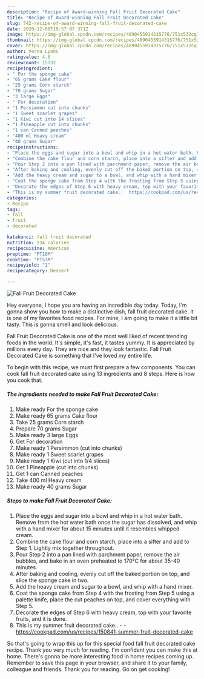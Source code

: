 ```yaml
---
description: "Recipe of Award-winning Fall Fruit Decorated Cake"
title: "Recipe of Award-winning Fall Fruit Decorated Cake"
slug: 742-recipe-of-award-winning-fall-fruit-decorated-cake
date: 2020-12-08T19:57:07.371Z
image: https://img-global.cpcdn.com/recipes/4890455914315776/751x532cq70/fall-fruit-decorated-cake-recipe-main-photo.jpg
thumbnail: https://img-global.cpcdn.com/recipes/4890455914315776/751x532cq70/fall-fruit-decorated-cake-recipe-main-photo.jpg
cover: https://img-global.cpcdn.com/recipes/4890455914315776/751x532cq70/fall-fruit-decorated-cake-recipe-main-photo.jpg
author: Verna Lyons
ratingvalue: 4.6
reviewcount: 15732
recipeingredient:
- " For the sponge cake"
- "65 grams Cake flour"
- "25 grams Corn starch"
- "70 grams Sugar"
- "3 large Eggs"
- " For decoration"
- "1 Persimmon cut into chunks"
- "1 Sweet scarlet grapes"
- "1 Kiwi cut into 14 slices"
- "1 Pineapple cut into chunks"
- "1 can Canned peaches"
- "400 ml Heavy cream"
- "40 grams Sugar"
recipeinstructions:
- "Place the eggs and sugar into a bowl and whip in a hot water bath. Remove from the hot water bath once the sugar has dissolved, and whip with a hand mixer for about 15 minutes until it resembles whipped cream."
- "Combine the cake flour and corn starch, place into a sifter and add to Step 1. Lightly mix together throughout."
- "Pour Step 2 into a pan lined with parchment paper, remove the air bubbles, and bake in an oven preheated to 170℃ for about 35-40 minutes."
- "After baking and cooling, evenly cut off the baked portion on top, and slice the sponge cake in two."
- "Add the heavy cream and sugar to a bowl, and whip with a hand mixer."
- "Coat the sponge cake from Step 4 with the frosting from Step 5 using a palette knife, place the cut peaches on top, and cover everything with Step 5."
- "Decorate the edges of Step 6 with heavy cream, top with your favorite fruits, and it is done."
- "This is my summer fruit decorated cake..  https://cookpad.com/us/recipes/150841-summer-fruit-decorated-cake"
categories:
- Recipe
tags:
- fall
- fruit
- decorated

katakunci: fall fruit decorated 
nutrition: 234 calories
recipecuisine: American
preptime: "PT18M"
cooktime: "PT57M"
recipeyield: "1"
recipecategory: Dessert

---
```



![Fall Fruit Decorated Cake](https://img-global.cpcdn.com/recipes/4890455914315776/751x532cq70/fall-fruit-decorated-cake-recipe-main-photo.jpg)

Hey everyone, I hope you are having an incredible day today. Today, I'm gonna show you how to make a distinctive dish, fall fruit decorated cake. It is one of my favorites food recipes. For mine, I am going to make it a little bit tasty. This is gonna smell and look delicious.



Fall Fruit Decorated Cake is one of the most well liked of recent trending foods in the world. It's simple, it's fast, it tastes yummy. It is appreciated by millions every day. They are nice and they look fantastic. Fall Fruit Decorated Cake is something that I've loved my entire life.


To begin with this recipe, we must first prepare a few components. You can cook fall fruit decorated cake using 13 ingredients and 8 steps. Here is how you cook that.

<!--inarticleads1-->

##### The ingredients needed to make Fall Fruit Decorated Cake:

1. Make ready  For the sponge cake
1. Make ready 65 grams Cake flour
1. Take 25 grams Corn starch
1. Prepare 70 grams Sugar
1. Make ready 3 large Eggs
1. Get  For decoration
1. Make ready 1 Persimmon (cut into chunks)
1. Make ready 1 Sweet scarlet grapes
1. Make ready 1 Kiwi (cut into 1/4 slices)
1. Get 1 Pineapple (cut into chunks)
1. Get 1 can Canned peaches
1. Take 400 ml Heavy cream
1. Make ready 40 grams Sugar




<!--inarticleads2-->

##### Steps to make Fall Fruit Decorated Cake:

1. Place the eggs and sugar into a bowl and whip in a hot water bath. Remove from the hot water bath once the sugar has dissolved, and whip with a hand mixer for about 15 minutes until it resembles whipped cream.
1. Combine the cake flour and corn starch, place into a sifter and add to Step 1. Lightly mix together throughout.
1. Pour Step 2 into a pan lined with parchment paper, remove the air bubbles, and bake in an oven preheated to 170℃ for about 35-40 minutes.
1. After baking and cooling, evenly cut off the baked portion on top, and slice the sponge cake in two.
1. Add the heavy cream and sugar to a bowl, and whip with a hand mixer.
1. Coat the sponge cake from Step 4 with the frosting from Step 5 using a palette knife, place the cut peaches on top, and cover everything with Step 5.
1. Decorate the edges of Step 6 with heavy cream, top with your favorite fruits, and it is done.
1. This is my summer fruit decorated cake.. -  - https://cookpad.com/us/recipes/150841-summer-fruit-decorated-cake




So that's going to wrap this up for this special food fall fruit decorated cake recipe. Thank you very much for reading. I'm confident you can make this at home. There's gonna be more interesting food in home recipes coming up. Remember to save this page in your browser, and share it to your family, colleague and friends. Thank you for reading. Go on get cooking!
